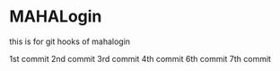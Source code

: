 # MAHALogin
this is for git hooks  of mahalogin

1st commit 
2nd commit
3rd commit
4th commit
6th commit
7th commit


